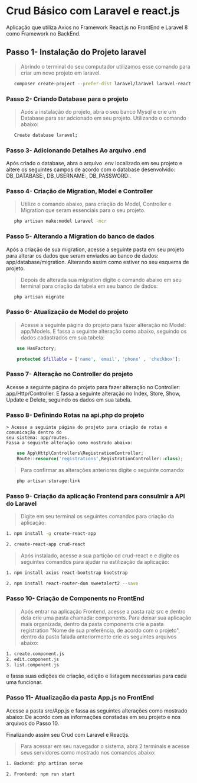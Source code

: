 # Crud Básico com Laravel e react.js

Aplicação que utiliza Axios no Framework React.js no FrontEnd e Laravel 8 como Framework no BackEnd.

## Passo 1- Instalação do Projeto laravel

> Abrindo o terminal do seu computador utilizamos esse comando para criar um novo projeto em laravel.
```bash
   composer create-project --prefer-dist laravel/laravel laravel-react
```
### Passo 2- Criando Database para o projeto

> Após a instalação do projeto, abra o seu banco Mysql e crie um Database para ser adcionado em seu projeto. Utilizando o comando abaixo:
```bash
   Create database laravel;
```
### Passo 3- Adicionando Detalhes Ao arquivo .end

Após criado o database, abra o arquivo .env localizado em seu projeto e altere os seguintes campos
de acordo com o database desenvolvido: DB_DATABASE:<NOME DO BANCO>, DB_USERNAME:<NOME DE USUARIO>,
DB_PASSWORD:<SENHA DO SEU BANCO>.

### Passo 4- Criação de Migration, Model e Controller

> Utilize o comando abaixo, para criação do Model, Controller e Migration que seram essenciais
para o seu projeto.
```bash
   php artisan make:model Laravel -mcr
```
### Passo 5- Alterando a Migration do banco de dados

Após a criação de sua migration, acesse a seguinte pasta em seu projeto para alterar os dados
que seram enviados ao banco de dados: app/database/migration. Alterando assim como estiver no
seu esquema de projeto.

> Depois de alterada sua migration digite o comando abaixo em seu terminal para criação da tabela
em seu banco de dados:
```bash
   php artisan migrate
```
### Passo 6- Atualização de Model do projeto

> Acesse a seguinte página do projeto para fazer alteração no Model: app/Models.
E fassa a seguinte alteração como abaixo, seguindo os dados cadastrados em sua
tabela:
```php
    use HasFactory;

    protected $fillable = ['name', 'email', 'phone' , 'checkbox'];
```

### Passo 7- Alteração no Controller do projeto

Acesse a seguinte página do projeto para fazer alteração no Controller: app/Http/Controller.
E fassa a seguinte alteração no Index, Store, Show, Update e Delete, seguindo os dados em 
sua tabela.

   ### Passo 8- Definindo Rotas na api.php do projeto

    > Acesse a seguinte página do projeto para criação de rotas e comunicação dentro do
    seu sistema: app/routes.
    Fassa a seguinte alteração como mostrado abaixo:
```php
    use App\Http\Controllers\RegistrationController;
    Route::resource('registrations',RegistrationController::class);
```
> Para confirmar as alterações anteriores digite o seguinte comando:
```bash
    php artisan storage:link
```
### Passo 9- Criação da aplicação Frontend para consulmir a API do Laravel

> Digite em seu terminal os seguintes comandos para criação da aplicação:
```bash
1. npm install -g create-react-app
```
```bash
2. create-react-app crud-react
```
> Após instalado, acesse a sua partição cd crud-react e e digite os seguintes comandos
para ajudar na estilização da aplicação:
```bash
1. npm install axios react-bootstrap bootstrap
```
```bash
2. npm install react-router-dom sweetalert2 --save
```
### Passo 10- Criação de Components no FrontEnd

> Após entrar na aplicação Frontend, acesse a pasta raiz src e dentro dela crie uma pasta
chamada: components. Para deixar sua aplicação mais organizada, dentro da pasta components
crie a pasta registration "Nome de sua preferência, de acordo com o projeto", dentro da 
pasta falada anteriormente crie os seguintes arquivos abaixo:
```bash
1. create.component.js
2. edit.component.js
3. list.component.js
```
e fassa suas edições de criação, edição e listagem necessarias para cada uma funcionar.

### Passo 11- Atualização da pasta App.js no FrontEnd

Acesse a pasta src/App.js e fassa as seguintes alterações como mostrado abaixo:
De acordo com as informações constadas em seu projeto e nos arquivos do Passo 10.

Finalizando assim seu Crud com Laravel e Reactjs.

> Para acessar em seu navegador o sistema, abra 2 terminais e acesse seus servidores 
como mostrado nos comandos abaixo:
```bash
1. Backend: php artisan serve
```
```bash
2. Frontend: npm run start
```